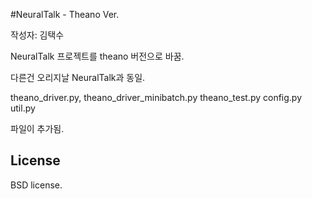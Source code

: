 #NeuralTalk - Theano Ver.

작성자: 김택수

NeuralTalk 프로젝트를 theano 버전으로 바꿈.

다른건 오리지날 NeuralTalk과 동일. 

theano_driver.py, 
theano_driver_minibatch.py 
theano_test.py
config.py
util.py

파일이 추가됨.

## License
BSD license.
